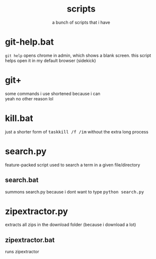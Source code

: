 <div align=center>
<h1> scripts </h1>

a bunch of scripts that i have
</div>

# git-help.bat

`git help` opens chrome in admin, which shows a blank screen. this script helps open it in my default browser (sidekick)

# git+

some commands i use shortened because i can<br>
yeah no other reason lol

# kill.bat

just a shorter form of <kbd>taskkill /f /im</kbd> without the extra long process

# search.py

feature-packed script used to search a term in a given file/directory

## search.bat

summons search.py because i dont want to type <kbd>python search.py</kbd>

# zipextractor.py

extracts all zips in the download folder (because i download a lot)

## zipextractor.bat

runs zipextractor
